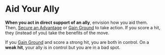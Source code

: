 # Aid Your Ally

**When you act in direct support of an ally**, envision how you aid them. Then, [Secure an Advantage](40_Mechanics/Moves/Adventure/Secure_an_Advantage.md) or [Gain Ground](Gain_Ground.md) to take action. If you score a hit, they (instead of you) take the benefits of the move.

If you [Gain Ground](Gain_Ground.md) and score a strong hit, you are both in control. On a **weak hit**, your ally is in control but you are in a bad spot.
